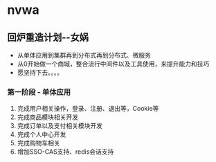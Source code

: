 # nvwa
## 回炉重造计划--女娲
+ 从单体应用到集群再到分布式再到分布式、微服务
+ 从0开始做一个商城，整合流行中间件以及工具使用，来提升能力和技巧
+ 愿坚持下去。。。。

### 第一阶段 - 单体应用
1. 完成用户相关操作，登录、注册、退出等，Cookie等
2. 完成商品模块相关开发
3. 完成订单以及支付相关模块开发
4. 完成个人中心开发
5. 完成购物车相关
6. 增加SSO-CAS支持、redis会话支持